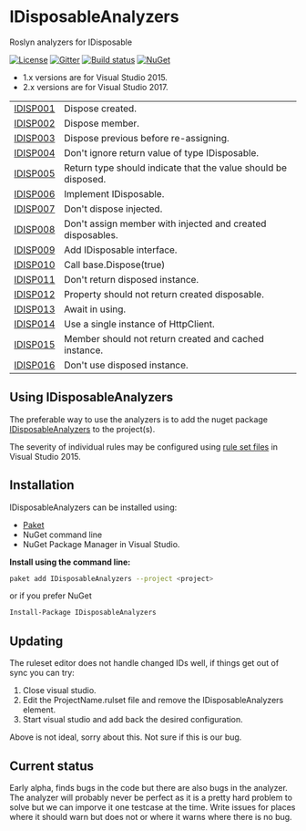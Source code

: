 # IDisposableAnalyzers
Roslyn analyzers for IDisposable

[![License](https://img.shields.io/badge/license-MIT-blue.svg)](LICENSE)
[![Gitter](https://badges.gitter.im/DotNetAnalyzers/IDisposableAnalyzers.svg)](https://gitter.im/DotNetAnalyzers/IDisposableAnalyzers?utm_source=badge&utm_medium=badge&utm_campaign=pr-badge&utm_content=badge)
[![Build status](https://ci.appveyor.com/api/projects/status/nt35pbd1r08vj2m8/branch/master?svg=true)](https://ci.appveyor.com/project/JohanLarsson/idisposableanalyzers/branch/master)
[![NuGet](https://img.shields.io/nuget/v/IDisposableAnalyzers.svg)](https://www.nuget.org/packages/IDisposableAnalyzers/)

* 1.x versions are for Visual Studio 2015.
* 2.x versions are for Visual Studio 2017.

<!-- start generated table -->
<table>
  <tr>
    <td><a href="https://github.com/DotNetAnalyzers/IDisposableAnalyzers/blob/master/documentation/IDISP001.md">IDISP001</a></td>
    <td>Dispose created.</td>
  </tr>
  <tr>
    <td><a href="https://github.com/DotNetAnalyzers/IDisposableAnalyzers/blob/master/documentation/IDISP002.md">IDISP002</a></td>
    <td>Dispose member.</td>
  </tr>
  <tr>
    <td><a href="https://github.com/DotNetAnalyzers/IDisposableAnalyzers/blob/master/documentation/IDISP003.md">IDISP003</a></td>
    <td>Dispose previous before re-assigning.</td>
  </tr>
  <tr>
    <td><a href="https://github.com/DotNetAnalyzers/IDisposableAnalyzers/blob/master/documentation/IDISP004.md">IDISP004</a></td>
    <td>Don't ignore return value of type IDisposable.</td>
  </tr>
  <tr>
    <td><a href="https://github.com/DotNetAnalyzers/IDisposableAnalyzers/blob/master/documentation/IDISP005.md">IDISP005</a></td>
    <td>Return type should indicate that the value should be disposed.</td>
  </tr>
  <tr>
    <td><a href="https://github.com/DotNetAnalyzers/IDisposableAnalyzers/blob/master/documentation/IDISP006.md">IDISP006</a></td>
    <td>Implement IDisposable.</td>
  </tr>
  <tr>
    <td><a href="https://github.com/DotNetAnalyzers/IDisposableAnalyzers/blob/master/documentation/IDISP007.md">IDISP007</a></td>
    <td>Don't dispose injected.</td>
  </tr>
  <tr>
    <td><a href="https://github.com/DotNetAnalyzers/IDisposableAnalyzers/blob/master/documentation/IDISP008.md">IDISP008</a></td>
    <td>Don't assign member with injected and created disposables.</td>
  </tr>
  <tr>
    <td><a href="https://github.com/DotNetAnalyzers/IDisposableAnalyzers/blob/master/documentation/IDISP009.md">IDISP009</a></td>
    <td>Add IDisposable interface.</td>
  </tr>
  <tr>
    <td><a href="https://github.com/DotNetAnalyzers/IDisposableAnalyzers/blob/master/documentation/IDISP010.md">IDISP010</a></td>
    <td>Call base.Dispose(true)</td>
  </tr>
  <tr>
    <td><a href="https://github.com/DotNetAnalyzers/IDisposableAnalyzers/blob/master/documentation/IDISP011.md">IDISP011</a></td>
    <td>Don't return disposed instance.</td>
  </tr>
  <tr>
    <td><a href="https://github.com/DotNetAnalyzers/IDisposableAnalyzers/blob/master/documentation/IDISP012.md">IDISP012</a></td>
    <td>Property should not return created disposable.</td>
  </tr>
  <tr>
    <td><a href="https://github.com/DotNetAnalyzers/IDisposableAnalyzers/blob/master/documentation/IDISP013.md">IDISP013</a></td>
    <td>Await in using.</td>
  </tr>
  <tr>
    <td><a href="https://github.com/DotNetAnalyzers/IDisposableAnalyzers/blob/master/documentation/IDISP014.md">IDISP014</a></td>
    <td>Use a single instance of HttpClient.</td>
  </tr>
  <tr>
    <td><a href="https://github.com/DotNetAnalyzers/IDisposableAnalyzers/blob/master/documentation/IDISP015.md">IDISP015</a></td>
    <td>Member should not return created and cached instance.</td>
  </tr>
  <tr>
    <td><a href="https://github.com/DotNetAnalyzers/IDisposableAnalyzers/blob/master/documentation/IDISP016.md">IDISP016</a></td>
    <td>Don't use disposed instance.</td>
  </tr>
<table>
<!-- end generated table -->

## Using IDisposableAnalyzers

The preferable way to use the analyzers is to add the nuget package [IDisposableAnalyzers](https://www.nuget.org/packages/IDisposableAnalyzers/)
to the project(s).

The severity of individual rules may be configured using [rule set files](https://msdn.microsoft.com/en-us/library/dd264996.aspx)
in Visual Studio 2015.

## Installation

IDisposableAnalyzers can be installed using:
- [Paket](https://fsprojects.github.io/Paket/) 
- NuGet command line
- NuGet Package Manager in Visual Studio.


**Install using the command line:**
```bash
paket add IDisposableAnalyzers --project <project>
```

or if you prefer NuGet
```bash
Install-Package IDisposableAnalyzers
```

## Updating

The ruleset editor does not handle changed IDs well, if things get out of sync you can try:

1) Close visual studio.
2) Edit the ProjectName.rulset file and remove the IDisposableAnalyzers element.
3) Start visual studio and add back the desired configuration.

Above is not ideal, sorry about this. Not sure if this is our bug.


## Current status

Early alpha, finds bugs in the code but there are also bugs in the analyzer. The analyzer will probably never be perfect as it is a pretty hard problem to solve but we can imporve it one testcase at the time.
Write issues for places where it should warn but does not or where it warns where there is no bug.
